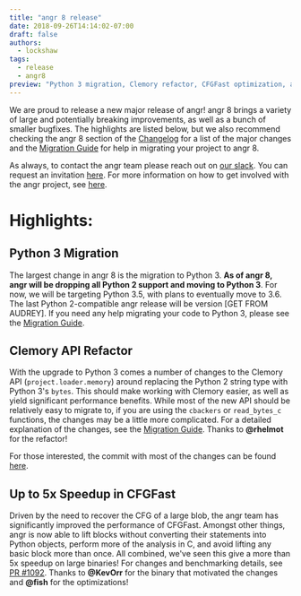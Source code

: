 ```yaml
---
title: "angr 8 release"
date: 2018-09-26T14:14:02-07:00
draft: false
authors:
  - lockshaw
tags:
  - release
  - angr8
preview: "Python 3 migration, Clemory refactor, CFGFast optimization, and more"
---
```


We are proud to release a new major release of angr!
angr 8 brings a variety of large and potentially breaking improvements, as well as a bunch of smaller bugfixes.
The highlights are listed below, but we also recommend checking the angr 8 section of the [Changelog](https://docs.angr.io/) for a list of the major changes and the [Migration Guide](https://docs.angr.io/MIGRATION.html) for help in migrating your project to angr 8.

As always, to contact the angr team please reach out on [our slack](http://angr.slack.com).
You can request an invitation [here](/invite).
For more information on how to get involved with the angr project, see [here](/#contact).

# Highlights:

## Python 3 Migration

The largest change in angr 8 is the migration to Python 3. **As of angr 8, angr will be dropping all Python 2 support and moving to Python 3**.
For now, we will be targeting Python 3.5, with plans to eventually move to 3.6.
The last Python 2-compatible angr release will be version [GET FROM AUDREY].
If you need any help migrating your code to Python 3, please see the [Migration Guide](https://docs.angr.io/MIGRATION.html).

## Clemory API Refactor

With the upgrade to Python 3 comes a number of changes to the Clemory API (`project.loader.memory`) around replacing the Python 2 string type with Python 3's `bytes`.
This should make working with Clemory easier, as well as yield significant performance benefits.
While most of the new API should be relatively easy to migrate to, if you are using the `cbackers` or `read_bytes_c` functions, the changes may be a little more complicated.
For a detailed explanation of the changes, see the [Migration Guide](https://docs.angr.io/MIGRATION.html). Thanks to **@rhelmot** for the refactor!

For those interested, the commit with most of the changes can be found [here](https://github.com/angr/cle/commit/d1b518736e48abe67cfdf0fc1b18f09cf88f17d9).

## Up to 5x Speedup in CFGFast

Driven by the need to recover the CFG of a large blob, the angr team has significantly improved the performance of CFGFast.
Amongst other things, angr is now able to lift blocks without converting their statements into Python objects, perform more of the analysis in C, and avoid lifting any basic block more than once.
All combined, we've seen this give a more than 5x speedup on large binaries!
For changes and benchmarking details, see [PR #1092](https://github.com/angr/angr/pull/1092).
Thanks to **@KevOrr** for the binary that motivated the changes and **@fish** for the optimizations!
